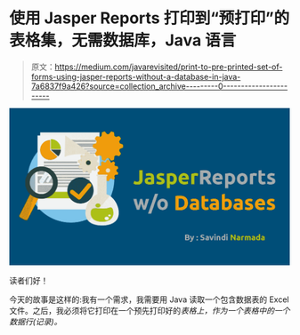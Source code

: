 # 使用 Jasper Reports 打印到“预打印”的表格集，无需数据库，Java 语言

> 原文：<https://medium.com/javarevisited/print-to-pre-printed-set-of-forms-using-jasper-reports-without-a-database-in-java-7a6837f9a426?source=collection_archive---------0----------------------->

![](img/e64b919e13226ef675f5b0c55b11ebfd.png)

读者们好！

今天的故事是这样的:我有一个需求，我需要用 Java 读取一个包含数据表的 Excel 文件。之后，我必须将它打印在一个预先打印好的*表格上，作为一个表格中的一个数据行(记录)。*